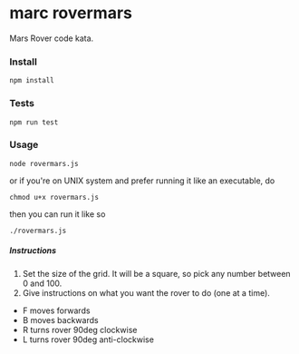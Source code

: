 marc rovermars
==============

Mars Rover code kata.

### Install

    npm install

### Tests

    npm run test

### Usage

    node rovermars.js

or if you're on UNIX system and prefer running it like an executable, do

    chmod u+x rovermars.js

then you can run it like so

    ./rovermars.js

##### Instructions

1. Set the size of the grid. It will be a square, so pick any number between 0 and 100.
2. Give instructions on what you want the rover to do (one at a time).
  * F moves forwards
  * B moves backwards
  * R turns rover 90deg clockwise
  * L turns rover 90deg anti-clockwise
